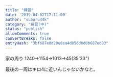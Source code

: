 ```yaml
---
title: "練習"
date: '2019-04-02T17:11:00'
author: "subaru44k"
category: "練習(中)"
status: "publish"
allowComments: true
convertBreaks: false
entryHash: "3bf687e0d20e8ea4d856d8d0b687ed83"
---
```

家の周り
1240→1154→1013→45(35'33")

最後の一周はキロ4に近いんじゃないかなと。
